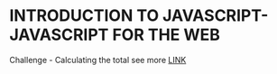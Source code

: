 # INTRODUCTION TO JAVASCRIPT- JAVASCRIPT FOR THE WEB
Challenge - Calculating the total
see more [LINK](https://erina797.github.io/IntroductiontoJavaScript-JavaScriptfortheweb/)
